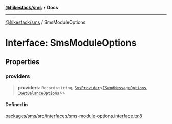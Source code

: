[**@hikestack/sms**](/official/reference/sms/index.md) • **Docs**

***

[@hikestack/sms](/official/reference/sms/globals.md) / SmsModuleOptions

# Interface: SmsModuleOptions

## Properties

### providers

> **providers**: `Record`\<`string`, [`SmsProvider`](/official/reference/sms/interfaces/SmsProvider.md)\<[`ISendMessageOptions`](/official/reference/sms/type-aliases/ISendMessageOptions.md), [`IGetBalanceOptions`](/official/reference/sms/type-aliases/IGetBalanceOptions.md)\>\>

#### Defined in

[packages/sms/src/interfaces/sms-module-options.interface.ts:8](https://github.com/hikestack/hike/blob/93c768ff8bda0e1d030b69f51dc73398023ff386/packages/sms/src/interfaces/sms-module-options.interface.ts#L8)

